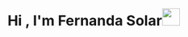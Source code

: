 <h1 align="center"><b>Hi , I'm Fernanda Solar</b><img src="https://media.giphy.com/media/hvRJCLFzcasrR4ia7z/giphy.gif" width="35"></h1>
